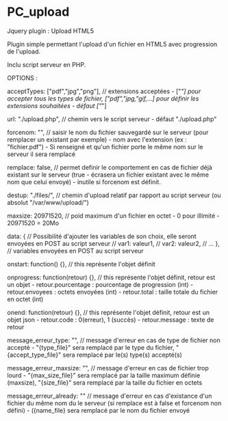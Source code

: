 PC_upload
=========

Jquery plugin : Upload HTML5

Plugin simple permettant l'upload d'un fichier en HTML5 avec progression de l'upload.

Inclu script serveur en PHP.

OPTIONS :

acceptTypes: ["pdf","jpg","png"], // extensions acceptées - ["*"] pour accepter tous les types de fichier, ["pdf","jpg,"gif,...] pour définir les extensions souhaitées - défaut ["*"]
		
url: "./upload.php", // chemin vers le script serveur - défaut "./upload.php"
		
forcenom: "", // saisir le nom du fichier sauvegardé sur le serveur (pour remplacer un existant par exemple) - nom avec l'extension (ex : "fichier.pdf") - Si renseigné et qu'un fichier porte le même nom sur le serveur il sera remplacé
		
remplace: false, // permet definir le comportement en cas de fichier déjà existant sur le serveur (true - écrasera un fichier existant avec le même nom que celui envoyé) - inutile si forcenom est définit.
		
destup: "./files/", // chemin d'upload relatif par rapport au script serveur (ou absolut "/var/www/upload/")
		
maxsize: 20971520, // poid maximum d'un fichier en octet - 0 pour illimité - 20971520 = 20Mo
		
data: {
	// Possibilité d'ajouter les variables de son choix, elle seront envoyées en POST au script serveur
	// var1: valeur1,
	// var2: valeur2,
	// ...
}, // variables envoyées en POST au script serveur

onstart: function() {}, // this représente l'objet définit

onprogress: function(retour) {}, // this représente l'objet définit, retour est un objet - retour.pourcentage : pourcentage de progression (int) - retour.envoyees : octets envoyées (int) - retour.total : taille totale du fichier en octet (int)
		
onend: function(retour) {}, // this représente l'objet définit, retour est un objet json - retour.code : 0(erreur), 1 (succès) - retour.message : texte de retour
		
message_erreur_type: "", // message d'erreur en cas de type de fichier non accepté - "{type_file}" sera remplacé par le type du fichier, "{accept_type_file}" sera remplacé par le(s) type(s) accepté(s)
	
message_erreur_maxsize: "", // message d'erreur en cas de fichier trop lourd - "{max_size_file}" sera remplacé par la taille maximum définie (maxsize), "{size_file}" sera remplacé par la taille du fichier en octets
		
message_erreur_already: "" // message d'erreur en cas d'existance d'un fichier du même nom du le serveur (si remplace est à false et forcenom non défini) - ({name_file} sera remplacé par le nom du fichier envoyé
